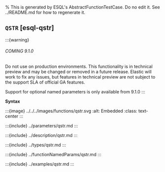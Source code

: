 % This is generated by ESQL's AbstractFunctionTestCase. Do no edit it. See ../README.md for how to regenerate it.

## `QSTR` [esql-qstr]
:::{warning}
###### COMING 9.1.0

Do not use on production environments. This functionality is in technical preview and
may be changed or removed in a future release. Elastic will work to fix any issues, but features in technical preview
are not subject to the support SLA of official GA features.

Support for optional named parameters is only available from 9.1.0
:::

**Syntax**

:::{image} ../../../images/functions/qstr.svg
:alt: Embedded
:class: text-center
:::


:::{include} ../parameters/qstr.md
:::

:::{include} ../description/qstr.md
:::

:::{include} ../types/qstr.md
:::

:::{include} ../functionNamedParams/qstr.md
:::

:::{include} ../examples/qstr.md
:::
